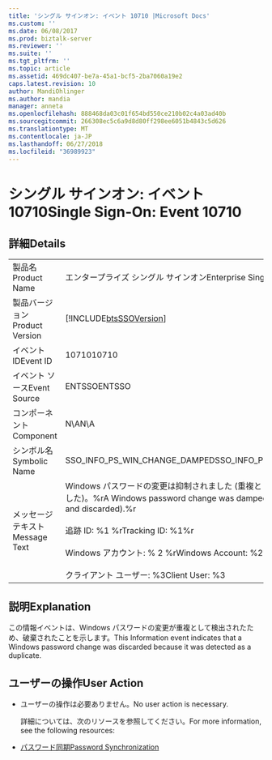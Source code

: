 ```yaml
---
title: 'シングル サインオン: イベント 10710 |Microsoft Docs'
ms.custom: ''
ms.date: 06/08/2017
ms.prod: biztalk-server
ms.reviewer: ''
ms.suite: ''
ms.tgt_pltfrm: ''
ms.topic: article
ms.assetid: 469dc407-be7a-45a1-bcf5-2ba7060a19e2
caps.latest.revision: 10
author: MandiOhlinger
ms.author: mandia
manager: anneta
ms.openlocfilehash: 888468da03c01f654bd550ce210b02c4a03ad40b
ms.sourcegitcommit: 266308ec5c6a9d8d80ff298ee6051b4843c5d626
ms.translationtype: MT
ms.contentlocale: ja-JP
ms.lasthandoff: 06/27/2018
ms.locfileid: "36989923"
---
```

# <a name="single-sign-on-event-10710"></a><span data-ttu-id="7a5eb-102">シングル サインオン: イベント 10710</span><span class="sxs-lookup"><span data-stu-id="7a5eb-102">Single Sign-On: Event 10710</span></span>
## <a name="details"></a><span data-ttu-id="7a5eb-103">詳細</span><span class="sxs-lookup"><span data-stu-id="7a5eb-103">Details</span></span>  

|                 |                                                                                                                                                                             |
|-----------------|-----------------------------------------------------------------------------------------------------------------------------------------------------------------------------|
|  <span data-ttu-id="7a5eb-104">製品名</span><span class="sxs-lookup"><span data-stu-id="7a5eb-104">Product Name</span></span>   |                                                                          <span data-ttu-id="7a5eb-105">エンタープライズ シングル サインオン</span><span class="sxs-lookup"><span data-stu-id="7a5eb-105">Enterprise Single Sign-On</span></span>                                                                          |
| <span data-ttu-id="7a5eb-106">製品バージョン</span><span class="sxs-lookup"><span data-stu-id="7a5eb-106">Product Version</span></span> |                                                         [!INCLUDE[btsSSOVersion](../includes/btsssoversion-md.md)]                                                          |
|    <span data-ttu-id="7a5eb-107">イベント ID</span><span class="sxs-lookup"><span data-stu-id="7a5eb-107">Event ID</span></span>     |                                                                                    <span data-ttu-id="7a5eb-108">10710</span><span class="sxs-lookup"><span data-stu-id="7a5eb-108">10710</span></span>                                                                                    |
|  <span data-ttu-id="7a5eb-109">イベント ソース</span><span class="sxs-lookup"><span data-stu-id="7a5eb-109">Event Source</span></span>   |                                                                                   <span data-ttu-id="7a5eb-110">ENTSSO</span><span class="sxs-lookup"><span data-stu-id="7a5eb-110">ENTSSO</span></span>                                                                                    |
|    <span data-ttu-id="7a5eb-111">コンポーネント</span><span class="sxs-lookup"><span data-stu-id="7a5eb-111">Component</span></span>    |                                                                                     <span data-ttu-id="7a5eb-112">N\A</span><span class="sxs-lookup"><span data-stu-id="7a5eb-112">N\A</span></span>                                                                                     |
|  <span data-ttu-id="7a5eb-113">シンボル名</span><span class="sxs-lookup"><span data-stu-id="7a5eb-113">Symbolic Name</span></span>  |                                                                        <span data-ttu-id="7a5eb-114">SSO_INFO_PS_WIN_CHANGE_DAMPED</span><span class="sxs-lookup"><span data-stu-id="7a5eb-114">SSO_INFO_PS_WIN_CHANGE_DAMPED</span></span>                                                                        |
|  <span data-ttu-id="7a5eb-115">メッセージ テキスト</span><span class="sxs-lookup"><span data-stu-id="7a5eb-115">Message Text</span></span>   | <span data-ttu-id="7a5eb-116">Windows パスワードの変更は抑制されました (重複として検出され、破棄されました)。%r</span><span class="sxs-lookup"><span data-stu-id="7a5eb-116">A Windows password change was damped (detected as a duplicate and discarded).%r</span></span><br /><br /> <span data-ttu-id="7a5eb-117">追跡 ID: %1 %r</span><span class="sxs-lookup"><span data-stu-id="7a5eb-117">Tracking ID: %1%r</span></span><br /><br /> <span data-ttu-id="7a5eb-118">Windows アカウント: % 2 %r</span><span class="sxs-lookup"><span data-stu-id="7a5eb-118">Windows Account: %2%r</span></span><br /><br /> <span data-ttu-id="7a5eb-119">クライアント ユーザー: %3</span><span class="sxs-lookup"><span data-stu-id="7a5eb-119">Client User: %3</span></span> |

## <a name="explanation"></a><span data-ttu-id="7a5eb-120">説明</span><span class="sxs-lookup"><span data-stu-id="7a5eb-120">Explanation</span></span>  
 <span data-ttu-id="7a5eb-121">この情報イベントは、Windows パスワードの変更が重複として検出されたため、破棄されたことを示します。</span><span class="sxs-lookup"><span data-stu-id="7a5eb-121">This Information event indicates that a Windows password change was discarded because it was detected as a duplicate.</span></span>  

## <a name="user-action"></a><span data-ttu-id="7a5eb-122">ユーザーの操作</span><span class="sxs-lookup"><span data-stu-id="7a5eb-122">User Action</span></span>  

- <span data-ttu-id="7a5eb-123">ユーザーの操作は必要ありません。</span><span class="sxs-lookup"><span data-stu-id="7a5eb-123">No user action is necessary.</span></span>  

  <span data-ttu-id="7a5eb-124">詳細については、次のリソースを参照してください。</span><span class="sxs-lookup"><span data-stu-id="7a5eb-124">For more information, see the following resources:</span></span>  

- [<span data-ttu-id="7a5eb-125">パスワード同期</span><span class="sxs-lookup"><span data-stu-id="7a5eb-125">Password Synchronization</span></span>](../core/password-synchronization2.md)
